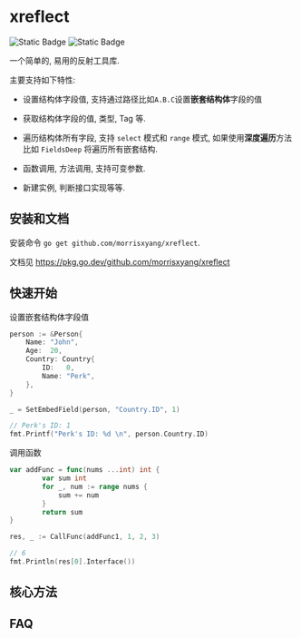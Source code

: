 # xreflect

![Static Badge](https://img.shields.io/badge/License-BSD2-Green)
![Static Badge](https://img.shields.io/badge/go%20verion-%3E%3D1.15-blue)

一个简单的, 易用的反射工具库.

主要支持如下特性:

- 设置结构体字段值, 支持通过路径比如`A.B.C`设置**嵌套结构体**字段的值

- 获取结构体字段的值, 类型, Tag 等.

- 遍历结构体所有字段, 支持 `select` 模式和 `range` 模式, 如果使用**深度遍历**方法比如 `FieldsDeep` 将遍历所有嵌套结构.

- 函数调用, 方法调用, 支持可变参数.

- 新建实例, 判断接口实现等等.

## 安装和文档

安装命令 `go get github.com/morrisxyang/xreflect`.

文档见 https://pkg.go.dev/github.com/morrisxyang/xreflect

## 快速开始

设置嵌套结构体字段值

```go
person := &Person{
	Name: "John",
	Age:  20,
	Country: Country{
		ID:   0,
		Name: "Perk",
	},
}

_ = SetEmbedField(person, "Country.ID", 1)

// Perk's ID: 1 
fmt.Printf("Perk's ID: %d \n", person.Country.ID)
```

调用函数

```go
var addFunc = func(nums ...int) int {
		var sum int
		for _, num := range nums {
			sum += num
		}
		return sum
}

res, _ := CallFunc(addFunc1, 1, 2, 3)

// 6
fmt.Println(res[0].Interface())
```



## 核心方法


## FAQ

